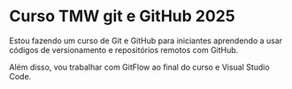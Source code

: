 # Curso TMW git e GitHub 2025

Estou fazendo um curso de Git e GitHub para iniciantes aprendendo a usar códigos de versionamento e repositórios remotos com GitHub.

Além disso, vou trabalhar com GitFlow ao final do curso e Visual Studio Code.   